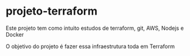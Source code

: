 # projeto-terraform
Este projeto tem como intuito estudos de terraform, git, AWS, Nodejs e Docker


O objetivo do projeto é fazer essa infraestrutura toda em Terraform

